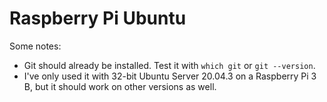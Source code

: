 # Raspberry Pi Ubuntu

Some notes:

- Git should already be installed. Test it with `which git` or `git --version`.
- I've only used it with 32-bit Ubuntu Server 20.04.3 on a Raspberry Pi 3 B, but it should work on other versions as well.
